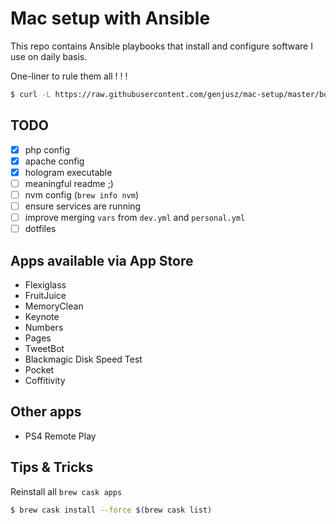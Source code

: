 # Mac setup with Ansible

This repo contains Ansible playbooks that install and configure software I use on daily basis.

One-liner to rule them all ! ! !

```bash
$ curl -L https://raw.githubusercontent.com/genjusz/mac-setup/master/bootstrap.sh | bash
```

## TODO

- [x] php config
- [x] apache config
- [x] hologram executable
- [ ] meaningful readme ;)
- [ ] nvm config (`brew info nvm`)
- [ ] ensure services are running
- [ ] improve merging `vars` from `dev.yml` and `personal.yml`
- [ ] dotfiles

## Apps available via App Store

* Flexiglass
* FruitJuice
* MemoryClean
* Keynote
* Numbers
* Pages
* TweetBot
* Blackmagic Disk Speed Test
* Pocket
* Coffitivity

## Other apps

* PS4 Remote Play

## Tips & Tricks

Reinstall all `brew cask apps`

```bash
$ brew cask install --force $(brew cask list)
```
